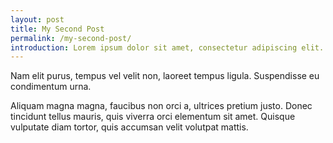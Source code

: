 ```yaml
---
layout: post
title: My Second Post
permalink: /my-second-post/
introduction: Lorem ipsum dolor sit amet, consectetur adipiscing elit.
---
```


Nam elit purus, tempus vel velit non, laoreet tempus ligula. Suspendisse eu condimentum urna.

Aliquam magna magna, faucibus non orci a, ultrices pretium justo. Donec tincidunt tellus mauris,
quis viverra orci elementum sit amet. Quisque vulputate diam tortor, quis accumsan velit volutpat mattis.